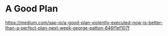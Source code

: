 # A Good Plan


https://medium.com/sap-io/a-good-plan-violently-executed-now-is-better-than-a-perfect-plan-next-week-george-patton-846f1ef107f
